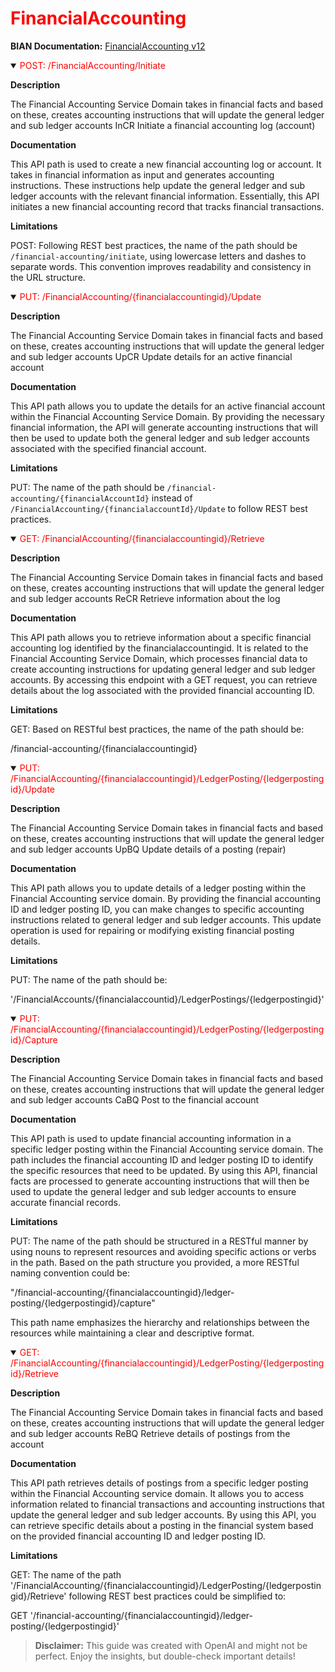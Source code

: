 <h1 style='color:red;'>FinancialAccounting</h1>

**BIAN Documentation:** [FinancialAccounting v12](https://app.swaggerhub.com/apis/BIAN-3/FinancialAccounting/12.0.0)

<details open>
  <summary><span style='color:red;'>POST: /FinancialAccounting/Initiate</span></summary>

  **Description**

  The Financial Accounting Service Domain takes in financial facts and based on these, creates accounting instructions that will update the general ledger and sub ledger accounts InCR Initiate a financial accounting log (account)

  **Documentation**

  This API path is used to create a new financial accounting log or account. It takes in financial information as input and generates accounting instructions. These instructions help update the general ledger and sub ledger accounts with the relevant financial information. Essentially, this API initiates a new financial accounting record that tracks financial transactions.

  **Limitations**

  POST: Following REST best practices, the name of the path should be `/financial-accounting/initiate`, using lowercase letters and dashes to separate words. This convention improves readability and consistency in the URL structure.

</details>

<details open>
  <summary><span style='color:red;'>PUT: /FinancialAccounting/{financialaccountingid}/Update</span></summary>

  **Description**

  The Financial Accounting Service Domain takes in financial facts and based on these, creates accounting instructions that will update the general ledger and sub ledger accounts UpCR Update details for an active financial account

  **Documentation**

  This API path allows you to update the details for an active financial account within the Financial Accounting Service Domain. By providing the necessary financial information, the API will generate accounting instructions that will then be used to update both the general ledger and sub ledger accounts associated with the specified financial account.

  **Limitations**

  PUT: The name of the path should be `/financial-accounting/{financialAccountId}` instead of `/FinancialAccounting/{financialaccountId}/Update` to follow REST best practices.

</details>

<details open>
  <summary><span style='color:red;'>GET: /FinancialAccounting/{financialaccountingid}/Retrieve</span></summary>

  **Description**

  The Financial Accounting Service Domain takes in financial facts and based on these, creates accounting instructions that will update the general ledger and sub ledger accounts ReCR Retrieve information about the log

  **Documentation**

  This API path allows you to retrieve information about a specific financial accounting log identified by the financialaccountingid. It is related to the Financial Accounting Service Domain, which processes financial data to create accounting instructions for updating general ledger and sub ledger accounts. By accessing this endpoint with a GET request, you can retrieve details about the log associated with the provided financial accounting ID.

  **Limitations**

  GET: Based on RESTful best practices, the name of the path should be:

/financial-accounting/{financialaccountingid}

</details>

<details open>
  <summary><span style='color:red;'>PUT: /FinancialAccounting/{financialaccountingid}/LedgerPosting/{ledgerpostingid}/Update</span></summary>

  **Description**

  The Financial Accounting Service Domain takes in financial facts and based on these, creates accounting instructions that will update the general ledger and sub ledger accounts UpBQ Update details of a posting (repair)

  **Documentation**

  This API path allows you to update details of a ledger posting within the Financial Accounting service domain. By providing the financial accounting ID and ledger posting ID, you can make changes to specific accounting instructions related to general ledger and sub ledger accounts. This update operation is used for repairing or modifying existing financial posting details.

  **Limitations**

  PUT: The name of the path should be:

'/FinancialAccounts/{financialaccountid}/LedgerPostings/{ledgerpostingid}'

</details>

<details open>
  <summary><span style='color:red;'>PUT: /FinancialAccounting/{financialaccountingid}/LedgerPosting/{ledgerpostingid}/Capture</span></summary>

  **Description**

  The Financial Accounting Service Domain takes in financial facts and based on these, creates accounting instructions that will update the general ledger and sub ledger accounts CaBQ Post to the financial account

  **Documentation**

  This API path is used to update financial accounting information in a specific ledger posting within the Financial Accounting service domain. The path includes the financial accounting ID and ledger posting ID to identify the specific resources that need to be updated. By using this API, financial facts are processed to generate accounting instructions that will then be used to update the general ledger and sub ledger accounts to ensure accurate financial records.

  **Limitations**

  PUT: The name of the path should be structured in a RESTful manner by using nouns to represent resources and avoiding specific actions or verbs in the path. Based on the path structure you provided, a more RESTful naming convention could be:

"/financial-accounting/{financialaccountingid}/ledger-posting/{ledgerpostingid}/capture"

This path name emphasizes the hierarchy and relationships between the resources while maintaining a clear and descriptive format.

</details>

<details open>
  <summary><span style='color:red;'>GET: /FinancialAccounting/{financialaccountingid}/LedgerPosting/{ledgerpostingid}/Retrieve</span></summary>

  **Description**

  The Financial Accounting Service Domain takes in financial facts and based on these, creates accounting instructions that will update the general ledger and sub ledger accounts ReBQ Retrieve details of postings from the account

  **Documentation**

  This API path retrieves details of postings from a specific ledger posting within the Financial Accounting service domain. It allows you to access information related to financial transactions and accounting instructions that update the general ledger and sub ledger accounts. By using this API, you can retrieve specific details about a posting in the financial system based on the provided financial accounting ID and ledger posting ID.

  **Limitations**

  GET: The name of the path '/FinancialAccounting/{financialaccountingid}/LedgerPosting/{ledgerpostingid}/Retrieve' following REST best practices could be simplified to:

GET '/financial-accounting/{financialaccountingid}/ledger-posting/{ledgerpostingid}'

</details>

> **Disclaimer:** This guide was created with OpenAI and might not be perfect. Enjoy the insights, but double-check important details!
